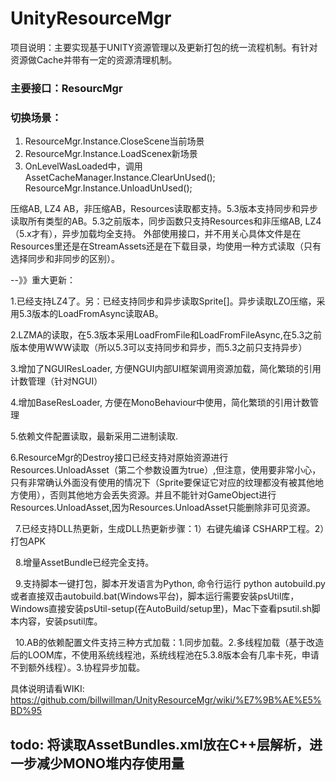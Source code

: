 


# UnityResourceMgr
项目说明：主要实现基于UNITY资源管理以及更新打包的统一流程机制。有针对资源做Cache并带有一定的资源清理机制。

### 主要接口：ResourcMgr

### 切换场景：
1. ResourceMgr.Instance.CloseScene当前场景
2. ResourceMgr.Instance.LoadScenex新场景
3. OnLevelWasLoaded中，调用
   AssetCacheManager.Instance.ClearUnUsed();
   ResourceMgr.Instance.UnloadUnUsed();

压缩AB, LZ4 AB，非压缩AB，Resources读取都支持。5.3版本支持同步和异步读取所有类型的AB。5.3之前版本，同步函数只支持Resources和非压缩AB, LZ4（5.x才有），异步加载均全支持。
外部使用接口，并不用关心具体文件是在Resources里还是在StreamAssets还是在下载目录，均使用一种方式读取（只有选择同步和非同步的区别）。

--》》重大更新：
   
   1.已经支持LZ4了。另：已经支持同步和异步读取Sprite[]。异步读取LZO压缩，采用5.3版本的LoadFromAsync读取AB。
   
   2.LZMA的读取，在5.3版本采用LoadFromFile和LoadFromFileAsync,在5.3之前版本使用WWW读取（所以5.3可以支持同步和异步，而5.3之前只支持异步）
   
   3.增加了NGUIResLoader, 方便NGUI内部UI框架调用资源加载，简化繁琐的引用计数管理（针对NGUI）
   
   4.增加BaseResLoader, 方便在MonoBehaviour中使用，简化繁琐的引用计数管理
   
   5.依赖文件配置读取，最新采用二进制读取.
   
   6.ResourceMgr的Destroy接口已经支持对原始资源进行Resources.UnloadAsset（第二个参数设置为true）,但注意，使用要非常小心，只有非常确认外面没有使用的情况下（Sprite要保证它对应的纹理都没有被其他地方使用），否则其他地方会丢失资源。并且不能针对GameObject进行Resources.UnloadAsset,因为Resources.UnloadAsset只能删除非可见资源。
   
   7.已经支持DLL热更新，生成DLL热更新步骤：1）右键先编译 CSHARP工程。2）打包APK

   8.增量AssetBundle已经完全支持。
   
   9.支持脚本一键打包，脚本开发语言为Python, 命令行运行 python autobuild.py或者直接双击autobuild.bat(Windows平台)，脚本运行需要安装psUtil库，Windows直接安装psUtil-setup(在AutoBuild/setup里)，Mac下查看psutil.sh脚本内容，安装psutil库。
   
   10.AB的依赖配置文件支持三种方式加载：1.同步加载。2.多线程加载（基于改造后的LOOM库，不使用系统线程池，系统线程池在5.3.8版本会有几率卡死，申请不到额外线程）。3.协程异步加载。

   
具体说明请看WIKI: https://github.com/billwillman/UnityResourceMgr/wiki/%E7%9B%AE%E5%BD%95

## todo: 将读取AssetBundles.xml放在C++层解析，进一步减少MONO堆内存使用量


